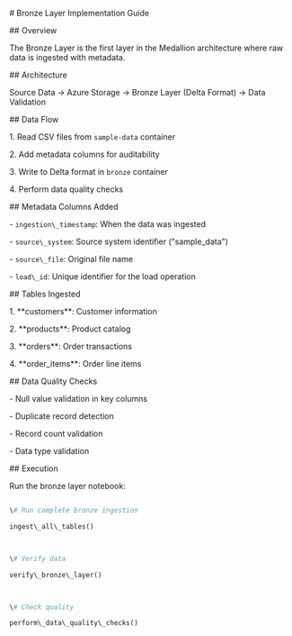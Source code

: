 \# Bronze Layer Implementation Guide



\## Overview

The Bronze Layer is the first layer in the Medallion architecture where raw data is ingested with metadata.



\## Architecture



Source Data → Azure Storage → Bronze Layer (Delta Format) → Data Validation





\## Data Flow

1\. Read CSV files from `sample-data` container

2\. Add metadata columns for auditability

3\. Write to Delta format in `bronze` container

4\. Perform data quality checks



\## Metadata Columns Added

\- `ingestion\_timestamp`: When the data was ingested

\- `source\_system`: Source system identifier ("sample\_data")

\- `source\_file`: Original file name

\- `load\_id`: Unique identifier for the load operation



\## Tables Ingested

1\. \*\*customers\*\*: Customer information

2\. \*\*products\*\*: Product catalog

3\. \*\*orders\*\*: Order transactions

4\. \*\*order\_items\*\*: Order line items



\## Data Quality Checks

\- Null value validation in key columns

\- Duplicate record detection

\- Record count validation

\- Data type validation



\## Execution

Run the bronze layer notebook:

```python

\# Run complete bronze ingestion

ingest\_all\_tables()



\# Verify data

verify\_bronze\_layer()



\# Check quality

perform\_data\_quality\_checks()


